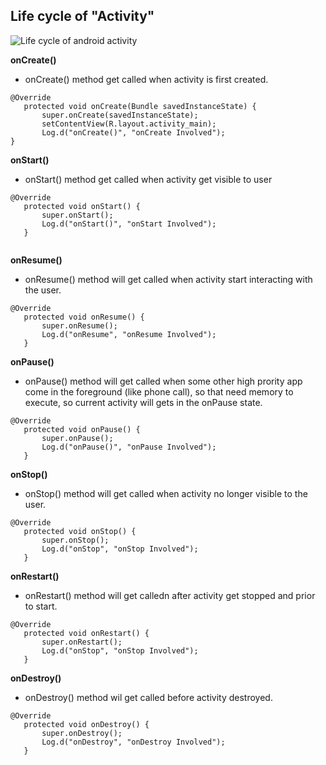 ## Life cycle of "Activity"

![Life cycle of android activity](https://github.com/shridharmalimca/iOSDev/blob/master/Android/Tutorials/LifeCycleOfActivity/LifeCycle.png)


**onCreate()**

 - onCreate() method get called when activity is first created.
 
 ``` 
 @Override
    protected void onCreate(Bundle savedInstanceState) {
        super.onCreate(savedInstanceState);
        setContentView(R.layout.activity_main);
        Log.d("onCreate()", "onCreate Involved");
 }
 
 ```
 
 **onStart()**

- onStart() method get called when activity get visible to user
 
 ```
 @Override
    protected void onStart() {
        super.onStart();
        Log.d("onStart()", "onStart Involved");
    }
  
 ```
 **onResume()**
 
 - onResume() method will get called when activity start interacting with the user.

 ```
 @Override
    protected void onResume() {
        super.onResume();
        Log.d("onResume", "onResume Involved");
    }
 
 ```
 
 **onPause()**
 
 - onPause() method will get called when some other high prority app come in the foreground (like phone call), so that need memory to execute, so current activity will gets in the onPause state.

 ```
 @Override
    protected void onPause() {
        super.onPause();
        Log.d("onPause()", "onPause Involved");
    }
 ```
 
 **onStop()**
 
 - onStop() method will get called when activity no longer visible to the user.

 ```
 @Override
    protected void onStop() {
        super.onStop();
        Log.d("onStop", "onStop Involved");
    }
 
 ```
 
 **onRestart()**
 
 - onRestart() method will get calledn after activity get stopped and prior to start.

 ```
 @Override
    protected void onRestart() {
        super.onRestart();
        Log.d("onStop", "onStop Involved");
    }
 
 ```
 
 **onDestroy()** 
 
 - onDestroy() method wil get called before activity destroyed.

 ```
 @Override
    protected void onDestroy() {
        super.onDestroy();
        Log.d("onDestroy", "onDestroy Involved");
    }
 
 ```
 
 
 
 